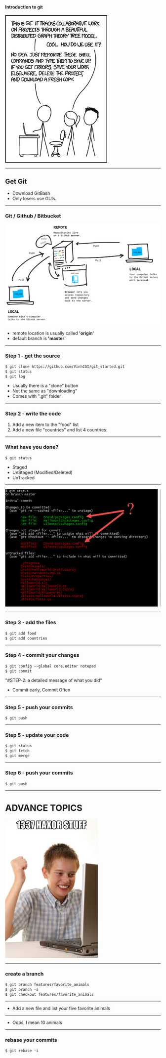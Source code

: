 #### Introduction to git

![XKCD](/images/xkcd.png)

---

## Get Git

* Download GitBash
* Only losers use GUIs.

---

### Git / Github / Bitbucket

<img src="/images/remote.png" width="500"/>

* remote location is usually called **'origin'**
* default branch is **'master'**

---

### Step 1 - get the source

```
$ git clone https://github.com/VinhCGI/git_started.git
$ git status
$ git log
```

* Usually there is a "clone" button
* Not the same as "downloading"
* Comes with ".git" folder

---

### Step 2 - write the code

1. Add a new item to the "food" list
2. Add a new file "countries" and list 4 countries.

---

### What have you done?

```
$ git status
```

* Staged
* UnStaged (Modified/Deleted)
* UnTracked

---

<img src="/images/stages.png" width="600" />

---

### Step 3 - add the files

```
$ git add food
$ git add countries
```

---

### Step 4 - commit your changes

```
$ git config --global core.editor notepad
$ git commit
```
"#STEP-2: a detailed message of what you did"

* Commit early, Commit Often

---

### Step 5 - push your commits

```
$ git push
```

---

### Step 5 - update your code

```
$ git status
$ git fetch
$ git merge
```

---

### Step 6 - push your commits

```
$ git push
```

---

# ADVANCE TOPICS

<img src="/images/1337-haxor-stuff.jpg" width="300"/>

---

### create a branch

```
$ git branch features/favorite_animals
$ git branch -a
$ git checkout features/favorite_animals
```

---

* Add a new file and list your five favorite animals

---

* Oops, I mean 10 animals

---

### rebase your commits

```
$ git rebase -i
```

